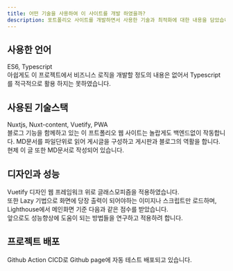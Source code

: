 ```yaml
---
title: 어떤 기술을 사용하여 이 사이트를 개발 하였을까?
description: 포트폴리오 사이트를 개발하면서 사용한 기술과 최적화에 대한 내용을 담았습니다.
---
```


## 사용한 언어

ES6, Typescript  
아쉽게도 이 프로젝트에서 비즈니스 로직을 개발할 정도의 내용은 없어서 Typescript를 적극적으로 활용 하지는 못하였습니다.

## 사용된 기술스택

Nuxtjs, Nuxt-content, Vuetify, PWA  
블로그 기능을 함께하고 있는 이 프트폴리오 웹 사이트는 놀랍게도 백엔드없이 작동합니다.
MD문서를 파일단위로 읽어 게시글을 구성하고 게시판과 블로그의 역활을 합니다.  
현제 이 글 또한 MD문서로 작성되어 있습니다.

## 디자인과 성능

Vuetify 디자인 웹 프레임워크 위로 글래스모피즘을 적용하였습니다.  
또한 Lazy 기법으로 화면에 당장 출력이 되어야하는 이미지나 스크립트만 로드하며,
Lighthouse에서 메인화면 기준 다음과 같은 점수를 받았습니다.  
앞으로도 성능향상에 도움이 되는 방법들을 연구하고 적용하려 합니다.

## 프로젝트 배포

Github Action CICD로 Github page에 자동 테스트 배포되고 있습니다.

